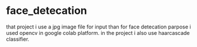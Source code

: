 # face_detecation
that project i use a jpg image file for input than for face detecation parpose i used opencv in google colab platform. in the project i also use haarcascade classifier.
